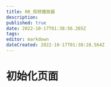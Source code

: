 ```yaml
---
title: 00_视频播放器
description: 
published: true
date: 2022-10-17T01:38:56.265Z
tags: 
editor: markdown
dateCreated: 2022-10-17T01:38:28.564Z
---
```


# 初始化页面